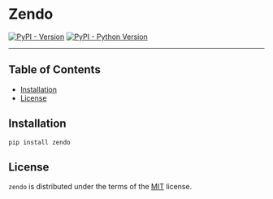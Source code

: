 # Zendo

[![PyPI - Version](https://img.shields.io/pypi/v/zendo.svg)](https://pypi.org/project/zendo)
[![PyPI - Python Version](https://img.shields.io/pypi/pyversions/zendo.svg)](https://pypi.org/project/zendo)

-----

## Table of Contents

- [Installation](#installation)
- [License](#license)

## Installation

```console
pip install zendo
```

## License

`zendo` is distributed under the terms of the [MIT](https://spdx.org/licenses/MIT.html) license.
